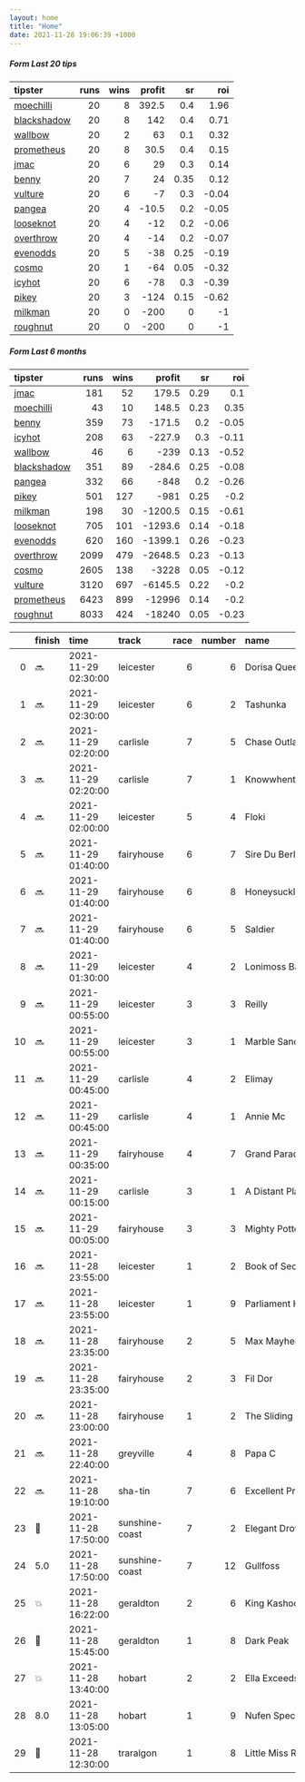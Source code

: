 ```yaml
---   
layout: home  
title: "Home"   
date: 2021-11-28 19:06:39 +1000  
---   
```



##### Form Last 20 tips   

| tipster                                                         |   runs |   wins |   profit |   sr |   roi |
|:----------------------------------------------------------------|-------:|-------:|---------:|-----:|------:|
| [moechilli](https://mrwayneo.github.io/tips/moechilli.html)     |     20 |      8 |    392.5 | 0.4  |  1.96 |
| [blackshadow](https://mrwayneo.github.io/tips/blackshadow.html) |     20 |      8 |    142   | 0.4  |  0.71 |
| [wallbow](https://mrwayneo.github.io/tips/wallbow.html)         |     20 |      2 |     63   | 0.1  |  0.32 |
| [prometheus](https://mrwayneo.github.io/tips/prometheus.html)   |     20 |      8 |     30.5 | 0.4  |  0.15 |
| [jmac](https://mrwayneo.github.io/tips/jmac.html)               |     20 |      6 |     29   | 0.3  |  0.14 |
| [benny](https://mrwayneo.github.io/tips/benny.html)             |     20 |      7 |     24   | 0.35 |  0.12 |
| [vulture](https://mrwayneo.github.io/tips/vulture.html)         |     20 |      6 |     -7   | 0.3  | -0.04 |
| [pangea](https://mrwayneo.github.io/tips/pangea.html)           |     20 |      4 |    -10.5 | 0.2  | -0.05 |
| [looseknot](https://mrwayneo.github.io/tips/looseknot.html)     |     20 |      4 |    -12   | 0.2  | -0.06 |
| [overthrow](https://mrwayneo.github.io/tips/overthrow.html)     |     20 |      4 |    -14   | 0.2  | -0.07 |
| [evenodds](https://mrwayneo.github.io/tips/evenodds.html)       |     20 |      5 |    -38   | 0.25 | -0.19 |
| [cosmo](https://mrwayneo.github.io/tips/cosmo.html)             |     20 |      1 |    -64   | 0.05 | -0.32 |
| [icyhot](https://mrwayneo.github.io/tips/icyhot.html)           |     20 |      6 |    -78   | 0.3  | -0.39 |
| [pikey](https://mrwayneo.github.io/tips/pikey.html)             |     20 |      3 |   -124   | 0.15 | -0.62 |
| [milkman](https://mrwayneo.github.io/tips/milkman.html)         |     20 |      0 |   -200   | 0    | -1    |
| [roughnut](https://mrwayneo.github.io/tips/roughnut.html)       |     20 |      0 |   -200   | 0    | -1    |

##### Form Last 6 months   

| tipster                                                         |   runs |   wins |   profit |   sr |   roi |
|:----------------------------------------------------------------|-------:|-------:|---------:|-----:|------:|
| [jmac](https://mrwayneo.github.io/tips/jmac.html)               |    181 |     52 |    179.5 | 0.29 |  0.1  |
| [moechilli](https://mrwayneo.github.io/tips/moechilli.html)     |     43 |     10 |    148.5 | 0.23 |  0.35 |
| [benny](https://mrwayneo.github.io/tips/benny.html)             |    359 |     73 |   -171.5 | 0.2  | -0.05 |
| [icyhot](https://mrwayneo.github.io/tips/icyhot.html)           |    208 |     63 |   -227.9 | 0.3  | -0.11 |
| [wallbow](https://mrwayneo.github.io/tips/wallbow.html)         |     46 |      6 |   -239   | 0.13 | -0.52 |
| [blackshadow](https://mrwayneo.github.io/tips/blackshadow.html) |    351 |     89 |   -284.6 | 0.25 | -0.08 |
| [pangea](https://mrwayneo.github.io/tips/pangea.html)           |    332 |     66 |   -848   | 0.2  | -0.26 |
| [pikey](https://mrwayneo.github.io/tips/pikey.html)             |    501 |    127 |   -981   | 0.25 | -0.2  |
| [milkman](https://mrwayneo.github.io/tips/milkman.html)         |    198 |     30 |  -1200.5 | 0.15 | -0.61 |
| [looseknot](https://mrwayneo.github.io/tips/looseknot.html)     |    705 |    101 |  -1293.6 | 0.14 | -0.18 |
| [evenodds](https://mrwayneo.github.io/tips/evenodds.html)       |    620 |    160 |  -1399.1 | 0.26 | -0.23 |
| [overthrow](https://mrwayneo.github.io/tips/overthrow.html)     |   2099 |    479 |  -2648.5 | 0.23 | -0.13 |
| [cosmo](https://mrwayneo.github.io/tips/cosmo.html)             |   2605 |    138 |  -3228   | 0.05 | -0.12 |
| [vulture](https://mrwayneo.github.io/tips/vulture.html)         |   3120 |    697 |  -6145.5 | 0.22 | -0.2  |
| [prometheus](https://mrwayneo.github.io/tips/prometheus.html)   |   6423 |    899 | -12996   | 0.14 | -0.2  |
| [roughnut](https://mrwayneo.github.io/tips/roughnut.html)       |   8033 |    424 | -18240   | 0.05 | -0.23 |

|    | finish            | time                | track          |   race |   number | name               |   odds | tipster            |
|---:|:------------------|:--------------------|:---------------|-------:|---------:|:-------------------|-------:|:-------------------|
|  0 | :soon:            | 2021-11-29 02:30:00 | leicester      |      6 |        6 | Dorisa Queen       |   2    | evenodds,overthrow |
|  1 | :soon:            | 2021-11-29 02:30:00 | leicester      |      6 |        2 | Tashunka           |   4.4  | overthrow          |
|  2 | :soon:            | 2021-11-29 02:20:00 | carlisle       |      7 |        5 | Chase Outlaw       |   6.5  | vulture            |
|  3 | :soon:            | 2021-11-29 02:20:00 | carlisle       |      7 |        1 | Knowwhentoholdem   |   4.4  | vulture            |
|  4 | :soon:            | 2021-11-29 02:00:00 | leicester      |      5 |        4 | Floki              |  10    | overthrow          |
|  5 | :soon:            | 2021-11-29 01:40:00 | fairyhouse     |      6 |        7 | Sire Du Berlais    |  19    | vulture            |
|  6 | :soon:            | 2021-11-29 01:40:00 | fairyhouse     |      6 |        8 | Honeysuckle        |   1.4  | milkman            |
|  7 | :soon:            | 2021-11-29 01:40:00 | fairyhouse     |      6 |        5 | Saldier            |   8    | evenodds,overthrow |
|  8 | :soon:            | 2021-11-29 01:30:00 | leicester      |      4 |        2 | Lonimoss Bareliere |   2.8  | overthrow          |
|  9 | :soon:            | 2021-11-29 00:55:00 | leicester      |      3 |        3 | Reilly             |   3    | evenodds,overthrow |
| 10 | :soon:            | 2021-11-29 00:55:00 | leicester      |      3 |        1 | Marble Sands       |   2.15 | overthrow          |
| 11 | :soon:            | 2021-11-29 00:45:00 | carlisle       |      4 |        2 | Elimay             |   1.4  | vulture            |
| 12 | :soon:            | 2021-11-29 00:45:00 | carlisle       |      4 |        1 | Annie Mc           |   4.2  | vulture            |
| 13 | :soon:            | 2021-11-29 00:35:00 | fairyhouse     |      4 |        7 | Grand Paradis      |   9.5  | milkman            |
| 14 | :soon:            | 2021-11-29 00:15:00 | carlisle       |      3 |        1 | A Distant Place    |   1.85 | vulture            |
| 15 | :soon:            | 2021-11-29 00:05:00 | fairyhouse     |      3 |        3 | Mighty Potter      |   4    | milkman            |
| 16 | :soon:            | 2021-11-28 23:55:00 | leicester      |      1 |        2 | Book of Secrets    |   1.85 | evenodds,overthrow |
| 17 | :soon:            | 2021-11-28 23:55:00 | leicester      |      1 |        9 | Parliament Hill    |   5    | looseknot          |
| 18 | :soon:            | 2021-11-28 23:35:00 | fairyhouse     |      2 |        5 | Max Mayhem         |   6.5  | vulture            |
| 19 | :soon:            | 2021-11-28 23:35:00 | fairyhouse     |      2 |        3 | Fil Dor            |   1.5  | vulture            |
| 20 | :soon:            | 2021-11-28 23:00:00 | fairyhouse     |      1 |        2 | The Sliding Rock   |   3.4  | vulture            |
| 21 | :soon:            | 2021-11-28 22:40:00 | greyville      |      4 |        8 | Papa C             |   0    | milkman            |
| 22 | :soon:            | 2021-11-28 19:10:00 | sha-tin        |      7 |        6 | Excellent Proposal |   2.25 | milkman            |
| 23 | :2nd_place_medal: | 2021-11-28 17:50:00 | sunshine-coast |      7 |        2 | Elegant Drover     |   2.2  | pangea             |
| 24 | 5.0               | 2021-11-28 17:50:00 | sunshine-coast |      7 |       12 | Gullfoss           |   6    | looseknot          |
| 25 | :boom:            | 2021-11-28 16:22:00 | geraldton      |      2 |        6 | King Kashoo        |   1.8  | vulture            |
| 26 | :2nd_place_medal: | 2021-11-28 15:45:00 | geraldton      |      1 |        8 | Dark Peak          |   2.5  | vulture            |
| 27 | :boom:            | 2021-11-28 13:40:00 | hobart         |      2 |        2 | Ella Exceeds       |   1.35 | vulture            |
| 28 | 8.0               | 2021-11-28 13:05:00 | hobart         |      1 |        9 | Nufen Special      |   6.5  | vulture            |
| 29 | :2nd_place_medal: | 2021-11-28 12:30:00 | traralgon      |      1 |        8 | Little Miss Rich   |   3.7  | looseknot          |